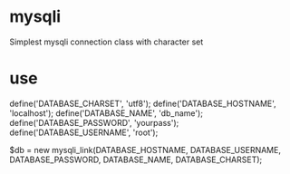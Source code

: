 # mysqli
Simplest mysqli connection class with character set

# use
define('DATABASE_CHARSET', 'utf8');
define('DATABASE_HOSTNAME', 'localhost');
define('DATABASE_NAME', 'db_name');
define('DATABASE_PASSWORD', 'yourpass');
define('DATABASE_USERNAME', 'root');

$db = new mysqli_link(DATABASE_HOSTNAME, DATABASE_USERNAME, DATABASE_PASSWORD, DATABASE_NAME, DATABASE_CHARSET);
